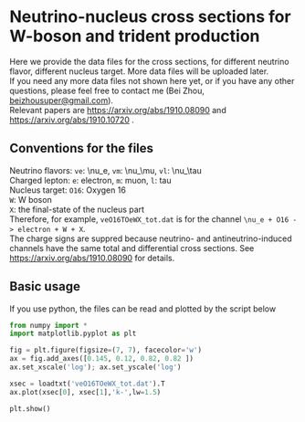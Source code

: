 # Neutrino-nucleus cross sections for W-boson and trident production
Here we provide the data files for the cross sections, for different neutrino flavor, different nucleus target. More data files will be uploaded later.   
If you need any more data files not shown here yet, or if you have any other questions, please feel free to contact me (Bei Zhou, beizhousuper@gmail.com).  
Relevant papers are https://arxiv.org/abs/1910.08090 and https://arxiv.org/abs/1910.10720 .


## Conventions for the files

Neutrino flavors: ``ve``: \nu_e,  ``vm``: \nu_\mu,   ``vl``: \nu_\tau   
Charged lepton: ``e``: electron,  ``m``: muon,  ``l``: tau  
Nucleus target: ``O16``: Oxygen 16  
``W``: W boson  
``X``: the final-state of the nucleus part  
Therefore, for example, ``veO16TOeWX_tot.dat`` is for the channel ``\nu_e + O16 -> electron + W + X``.  
The charge signs are suppred because neutrino- and antineutrino-induced channels have the same total and differential cross sections. See https://arxiv.org/abs/1910.08090 for details.  


## Basic usage

If you use python, the files can be read and plotted by the script below  
```python
from numpy import *
import matplotlib.pyplot as plt

fig = plt.figure(figsize=(7, 7), facecolor='w')
ax = fig.add_axes([0.145, 0.12, 0.82, 0.82 ])
ax.set_xscale('log'); ax.set_yscale('log')

xsec = loadtxt('veO16TOeWX_tot.dat').T
ax.plot(xsec[0], xsec[1],'k-',lw=1.5)

plt.show()
```
